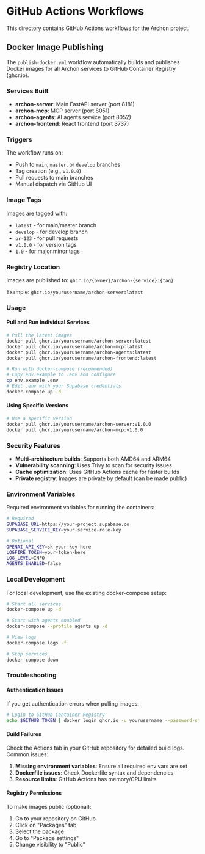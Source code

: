 # GitHub Actions Workflows

This directory contains GitHub Actions workflows for the Archon project.

## Docker Image Publishing

The `publish-docker.yml` workflow automatically builds and publishes Docker images for all Archon services to GitHub Container Registry (ghcr.io).

### Services Built

- **archon-server**: Main FastAPI server (port 8181)
- **archon-mcp**: MCP server (port 8051) 
- **archon-agents**: AI agents service (port 8052)
- **archon-frontend**: React frontend (port 3737)

### Triggers

The workflow runs on:
- Push to `main`, `master`, or `develop` branches
- Tag creation (e.g., `v1.0.0`)
- Pull requests to main branches
- Manual dispatch via GitHub UI

### Image Tags

Images are tagged with:
- `latest` - for main/master branch
- `develop` - for develop branch
- `pr-123` - for pull requests
- `v1.0.0` - for version tags
- `1.0` - for major.minor tags

### Registry Location

Images are published to: `ghcr.io/{owner}/archon-{service}:{tag}`

Example: `ghcr.io/yourusername/archon-server:latest`

### Usage

#### Pull and Run Individual Services

```bash
# Pull the latest images
docker pull ghcr.io/yourusername/archon-server:latest
docker pull ghcr.io/yourusername/archon-mcp:latest
docker pull ghcr.io/yourusername/archon-agents:latest
docker pull ghcr.io/yourusername/archon-frontend:latest

# Run with docker-compose (recommended)
# Copy env.example to .env and configure
cp env.example .env
# Edit .env with your Supabase credentials
docker-compose up -d
```

#### Using Specific Versions

```bash
# Use a specific version
docker pull ghcr.io/yourusername/archon-server:v1.0.0
docker pull ghcr.io/yourusername/archon-mcp:v1.0.0
```

### Security Features

- **Multi-architecture builds**: Supports both AMD64 and ARM64
- **Vulnerability scanning**: Uses Trivy to scan for security issues
- **Cache optimization**: Uses GitHub Actions cache for faster builds
- **Private registry**: Images are private by default (can be made public)

### Environment Variables

Required environment variables for running the containers:

```bash
# Required
SUPABASE_URL=https://your-project.supabase.co
SUPABASE_SERVICE_KEY=your-service-role-key

# Optional
OPENAI_API_KEY=sk-your-key-here
LOGFIRE_TOKEN=your-token-here
LOG_LEVEL=INFO
AGENTS_ENABLED=false
```

### Local Development

For local development, use the existing docker-compose setup:

```bash
# Start all services
docker-compose up -d

# Start with agents enabled
docker-compose --profile agents up -d

# View logs
docker-compose logs -f

# Stop services
docker-compose down
```

### Troubleshooting

#### Authentication Issues

If you get authentication errors when pulling images:

```bash
# Login to GitHub Container Registry
echo $GITHUB_TOKEN | docker login ghcr.io -u yourusername --password-stdin
```

#### Build Failures

Check the Actions tab in your GitHub repository for detailed build logs. Common issues:

1. **Missing environment variables**: Ensure all required env vars are set
2. **Dockerfile issues**: Check Dockerfile syntax and dependencies
3. **Resource limits**: GitHub Actions has memory/CPU limits

#### Registry Permissions

To make images public (optional):

1. Go to your repository on GitHub
2. Click on "Packages" tab
3. Select the package
4. Go to "Package settings"
5. Change visibility to "Public"

